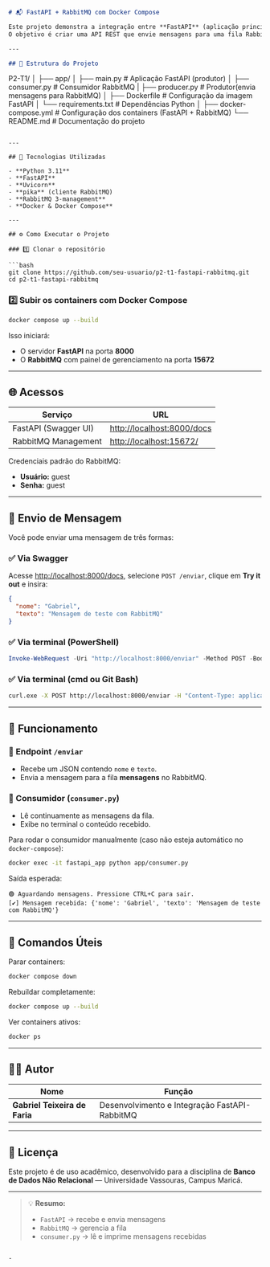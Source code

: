 ```markdown
# 📬 FastAPI + RabbitMQ com Docker Compose

Este projeto demonstra a integração entre **FastAPI** (aplicação principal) e **RabbitMQ** (sistema de mensageria) utilizando **Docker Compose**.  
O objetivo é criar uma API REST que envie mensagens para uma fila RabbitMQ e um consumidor que lê e exibe essas mensagens no terminal.

---

## 🧱 Estrutura do Projeto

```

P2-T1/
│
├── app/
│   ├── main.py          # Aplicação FastAPI (produtor)
│   ├── consumer.py      # Consumidor RabbitMQ
|   ├── producer.py      # Produtor(envia mensagens para RabbitMQ)
│   ├── Dockerfile       # Configuração da imagem FastAPI
│   └── requirements.txt # Dependências Python
│
├── docker-compose.yml     # Configuração dos containers (FastAPI + RabbitMQ)
└── README.md              # Documentação do projeto

````

---

## 🚀 Tecnologias Utilizadas

- **Python 3.11**
- **FastAPI**
- **Uvicorn**
- **pika** (cliente RabbitMQ)
- **RabbitMQ 3-management**
- **Docker & Docker Compose**

---

## ⚙️ Como Executar o Projeto

### 1️⃣ Clonar o repositório

```bash
git clone https://github.com/seu-usuario/p2-t1-fastapi-rabbitmq.git
cd p2-t1-fastapi-rabbitmq
````

### 2️⃣ Subir os containers com Docker Compose

```bash
docker compose up --build
```

Isso iniciará:

* O servidor **FastAPI** na porta **8000**
* O **RabbitMQ** com painel de gerenciamento na porta **15672**

---

## 🌐 Acessos

| Serviço              | URL                                                      |
| -------------------- | -------------------------------------------------------- |
| FastAPI (Swagger UI) | [http://localhost:8000/docs](http://localhost:8000/docs) |
| RabbitMQ Management  | [http://localhost:15672/](http://localhost:15672/)       |

Credenciais padrão do RabbitMQ:

* **Usuário:** guest
* **Senha:** guest

---

## 📡 Envio de Mensagem

Você pode enviar uma mensagem de três formas:

### ✅ Via Swagger

Acesse [http://localhost:8000/docs](http://localhost:8000/docs), selecione `POST /enviar`, clique em **Try it out** e insira:

```json
{
  "nome": "Gabriel",
  "texto": "Mensagem de teste com RabbitMQ"
}
```

### ✅ Via terminal (PowerShell)

```powershell
Invoke-WebRequest -Uri "http://localhost:8000/enviar" -Method POST -Body '{"nome": "Gabriel", "texto": "Mensagem de teste com RabbitMQ"}' -Headers @{"Content-Type"="application/json"}
```

### ✅ Via terminal (cmd ou Git Bash)

```bash
curl.exe -X POST http://localhost:8000/enviar -H "Content-Type: application/json" -d "{\"nome\":\"Gabriel\", \"texto\":\"Mensagem de teste com RabbitMQ\"}"
```

---

## 🧾 Funcionamento

### 🔸 Endpoint `/enviar`

* Recebe um JSON contendo `nome` e `texto`.
* Envia a mensagem para a fila **mensagens** no RabbitMQ.

### 🔸 Consumidor (`consumer.py`)

* Lê continuamente as mensagens da fila.
* Exibe no terminal o conteúdo recebido.

Para rodar o consumidor manualmente (caso não esteja automático no `docker-compose`):

```bash
docker exec -it fastapi_app python app/consumer.py
```

Saída esperada:

```
🟢 Aguardando mensagens. Pressione CTRL+C para sair.
[✔] Mensagem recebida: {'nome': 'Gabriel', 'texto': 'Mensagem de teste com RabbitMQ'}
```

---

## 🧰 Comandos Úteis

Parar containers:

```bash
docker compose down
```

Rebuildar completamente:

```bash
docker compose up --build
```

Ver containers ativos:

```bash
docker ps
```

---

## 🧑‍💻 Autor

| Nome                          | Função                                        |
| ----------------------------- | --------------------------------------------- |
| **Gabriel Teixeira de Faria** | Desenvolvimento e Integração FastAPI-RabbitMQ |

---

## 📜 Licença

Este projeto é de uso acadêmico, desenvolvido para a disciplina de **Banco de Dados Não Relacional** — Universidade Vassouras, Campus Maricá.

---

> 💡 **Resumo:**
>
> * `FastAPI` → recebe e envia mensagens
> * `RabbitMQ` → gerencia a fila
> * `consumer.py` → lê e imprime mensagens recebidas

```

-
